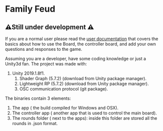 # Family Feud

## ⚠️Still under development ⚠️

If you are a normal user please read the [user documentation]() that covers the basics about how to use the Board, the controller board, and add your own questions and responses to the game.

Assuming you are a developer, have some coding knowledge or just a Unity3d fan. The project was made with:
1. Unity 2019.1.8f1.
    1. Shader Graph (5.7.2) (download from Unity package manager).
    2. Lightweight RP (5.7.2) (download from Unity package manager).
    3. OSC communication protocol (git package).

The binaries contain 3 elements:
1. The app ( the build compiled for Windows and OSX).
2. The controller app ( another app that is used to control the main board).
3. The rounds folder ( next to the apps): inside this folder are stored all the rounds in .json format.

